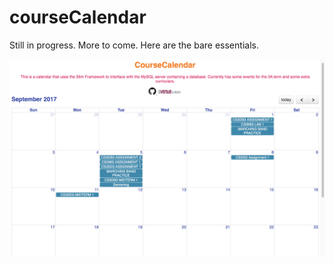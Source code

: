 # courseCalendar
Still in progress. More to come. Here are the bare essentials. 

![](https://github.com/spicyChick3ns/courseCalendar/blob/master/Screen%20Shot%202017-10-02%20at%2012.24.52%20AM.png)
